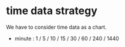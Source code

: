 # time data strategy
We have to consider time data as a chart.
- minute : 1 / 5 / 10 / 15 / 30 / 60 / 240 / 1440


